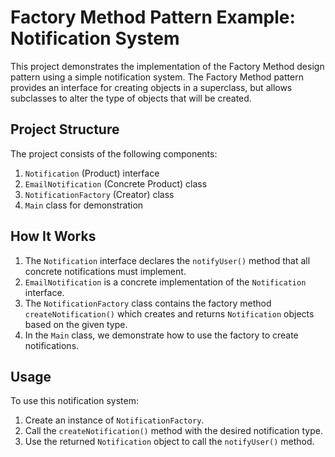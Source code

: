 # Factory Method Pattern Example: Notification System

This project demonstrates the implementation of the Factory Method design pattern using a simple notification system. The Factory Method pattern provides an interface for creating objects in a superclass, but allows subclasses to alter the type of objects that will be created.

## Project Structure

The project consists of the following components:

1. `Notification` (Product) interface
2. `EmailNotification` (Concrete Product) class
3. `NotificationFactory` (Creator) class
4. `Main` class for demonstration

## How It Works

1. The `Notification` interface declares the `notifyUser()` method that all concrete notifications must implement.
2. `EmailNotification` is a concrete implementation of the `Notification` interface.
3. The `NotificationFactory` class contains the factory method `createNotification()` which creates and returns `Notification` objects based on the given type.
4. In the `Main` class, we demonstrate how to use the factory to create notifications.

## Usage

To use this notification system:

1. Create an instance of `NotificationFactory`.
2. Call the `createNotification()` method with the desired notification type.
3. Use the returned `Notification` object to call the `notifyUser()` method.